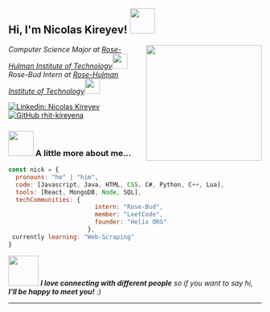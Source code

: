 <h2> Hi, I'm Nicolas Kireyev! <img src="https://media.giphy.com/media/mGcNjsfWAjY5AEZNw6/giphy.gif" width="50"></h2>
<img align='right' src="https://media.giphy.com/media/ieyl9zmCjO4b4t6qoY/giphy.gif" width="230">
<p><em>Computer Science Major at <a href="https://www.rose-hulman.edu">Rose-Hulman Institute of Technology</a><img src="https://media.giphy.com/media/fYSnHlufseco8Fh93Z/giphy.gif" width="30"></br>Rose-Bud Intern at <a href="https://www.rose-hulman.edu">Rose-Hulman Institute of Technology</a><img src="https://media.giphy.com/media/WUlplcMpOCEmTGBtBW/giphy.gif" width="30"> 
</em></p>

[![Linkedin: Nicolas Kireyev](https://img.shields.io/badge/-thaianebraga-blue?style=flat-square&logo=Linkedin&logoColor=white&link=https://www.linkedin.com/in/thaianebraga/)](https://www.linkedin.com/in/nicolas-kireyev/)
[![GitHub rhit-kireyena](https://img.shields.io/github/followers/thaiane?label=follow&style=social)](https://github.com/Thaiane)


### <img src="https://media.giphy.com/media/VgCDAzcKvsR6OM0uWg/giphy.gif" width="50"> A little more about me...  

```javascript
const nick = {
  pronouns: "he" | "him",
  code: [Javascript, Java, HTML, CSS, C#, Python, C++, Lua],
  tools: [React, MongoDB, Node, SQL],
  techCommunities: {
                        intern: "Rose-Bud",
                        member: "LeetCode",
                        founder: "Helix ORG"
                      },
 currently learning: "Web-Scraping"
}
```

<img src="https://media.giphy.com/media/LnQjpWaON8nhr21vNW/giphy.gif" width="60"> <em><b>I love connecting with different people</b> so if you want to say hi, <b> I'll be happy to meet you!</b> :)</em>

---
